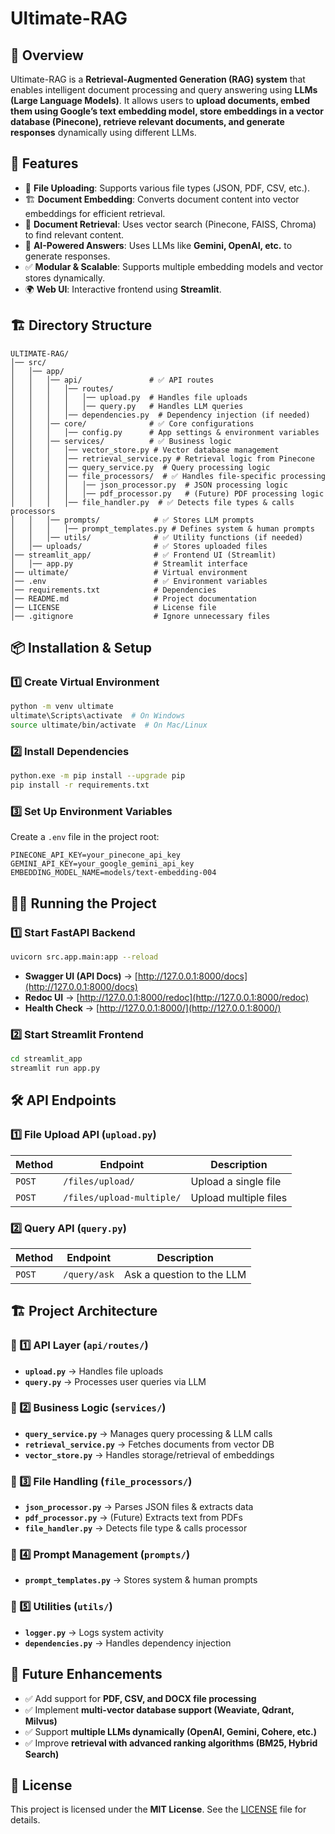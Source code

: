 # Ultimate-RAG

## 📌 Overview
Ultimate-RAG is a **Retrieval-Augmented Generation (RAG) system** that enables intelligent document processing and query answering using **LLMs (Large Language Models)**. It allows users to **upload documents, embed them using Google’s text embedding model, store embeddings in a vector database (Pinecone), retrieve relevant documents, and generate responses** dynamically using different LLMs.

## 🚀 Features
- 📂 **File Uploading**: Supports various file types (JSON, PDF, CSV, etc.).
- 🏗 **Document Embedding**: Converts document content into vector embeddings for efficient retrieval.
- 🔎 **Document Retrieval**: Uses vector search (Pinecone, FAISS, Chroma) to find relevant content.
- 🧠 **AI-Powered Answers**: Uses LLMs like **Gemini, OpenAI, etc.** to generate responses.
- ✅ **Modular & Scalable**: Supports multiple embedding models and vector stores dynamically.
- 🌍 **Web UI**: Interactive frontend using **Streamlit**.

## 🏗 Directory Structure
```
ULTIMATE-RAG/
│── src/
│   │── app/
│   │   │── api/               # ✅ API routes
│   │   │   │── routes/
│   │   │   │   │── upload.py  # Handles file uploads
│   │   │   │   │── query.py   # Handles LLM queries
│   │   │   │── dependencies.py  # Dependency injection (if needed)
│   │   │── core/              # ✅ Core configurations
│   │   │   │── config.py      # App settings & environment variables
│   │   │── services/          # ✅ Business logic
│   │   │   │── vector_store.py # Vector database management
│   │   │   │── retrieval_service.py # Retrieval logic from Pinecone
│   │   │   │── query_service.py  # Query processing logic
│   │   │   │── file_processors/  # ✅ Handles file-specific processing
│   │   │   │   │── json_processor.py  # JSON processing logic
│   │   │   │   │── pdf_processor.py   # (Future) PDF processing logic
│   │   │   │── file_handler.py  # ✅ Detects file types & calls processors
│   │   │── prompts/            # ✅ Stores LLM prompts
│   │   │   │── prompt_templates.py # Defines system & human prompts
│   │   │── utils/              # ✅ Utility functions (if needed)
│   │── uploads/                # ✅ Stores uploaded files
│── streamlit_app/              # ✅ Frontend UI (Streamlit)
│   │── app.py                  # Streamlit interface
│── ultimate/                   # Virtual environment
│── .env                        # ✅ Environment variables
│── requirements.txt            # Dependencies
│── README.md                   # Project documentation
│── LICENSE                     # License file
│── .gitignore                  # Ignore unnecessary files
```

## 📦 Installation & Setup
### **1️⃣ Create Virtual Environment**
```bash
python -m venv ultimate
ultimate\Scripts\activate  # On Windows
source ultimate/bin/activate  # On Mac/Linux
```

### **2️⃣ Install Dependencies**
```bash
python.exe -m pip install --upgrade pip
pip install -r requirements.txt
```

### **3️⃣ Set Up Environment Variables**
Create a `.env` file in the project root:
```
PINECONE_API_KEY=your_pinecone_api_key
GEMINI_API_KEY=your_google_gemini_api_key
EMBEDDING_MODEL_NAME=models/text-embedding-004
```

## 🏃‍♂️ Running the Project
### **1️⃣ Start FastAPI Backend**
```bash
uvicorn src.app.main:app --reload
```
- **Swagger UI (API Docs)** → [http://127.0.0.1:8000/docs](http://127.0.0.1:8000/docs)
- **Redoc UI** → [http://127.0.0.1:8000/redoc](http://127.0.0.1:8000/redoc)
- **Health Check** → [http://127.0.0.1:8000/](http://127.0.0.1:8000/)

### **2️⃣ Start Streamlit Frontend**
```bash
cd streamlit_app
streamlit run app.py
```

## 🛠 API Endpoints
### **1️⃣ File Upload API** (`upload.py`)
| Method | Endpoint         | Description                  |
|--------|-----------------|------------------------------|
| `POST` | `/files/upload/` | Upload a single file         |
| `POST` | `/files/upload-multiple/` | Upload multiple files |

### **2️⃣ Query API** (`query.py`)
| Method | Endpoint      | Description               |
|--------|--------------|---------------------------|
| `POST` | `/query/ask` | Ask a question to the LLM |

## 🏗 Project Architecture
### **🔹 1️⃣ API Layer (`api/routes/`)**
- **`upload.py`** → Handles file uploads
- **`query.py`** → Processes user queries via LLM

### **🔹 2️⃣ Business Logic (`services/`)**
- **`query_service.py`** → Manages query processing & LLM calls
- **`retrieval_service.py`** → Fetches documents from vector DB
- **`vector_store.py`** → Handles storage/retrieval of embeddings

### **🔹 3️⃣ File Handling (`file_processors/`)**
- **`json_processor.py`** → Parses JSON files & extracts data
- **`pdf_processor.py`** → (Future) Extracts text from PDFs
- **`file_handler.py`** → Detects file type & calls processor

### **🔹 4️⃣ Prompt Management (`prompts/`)**
- **`prompt_templates.py`** → Stores system & human prompts

### **🔹 5️⃣ Utilities (`utils/`)**
- **`logger.py`** → Logs system activity
- **`dependencies.py`** → Handles dependency injection

## 🎯 Future Enhancements
- ✅ Add support for **PDF, CSV, and DOCX file processing**
- ✅ Implement **multi-vector database support (Weaviate, Qdrant, Milvus)**
- ✅ Support **multiple LLMs dynamically (OpenAI, Gemini, Cohere, etc.)**
- ✅ Improve **retrieval with advanced ranking algorithms (BM25, Hybrid Search)**

## 📜 License
This project is licensed under the **MIT License**. See the [LICENSE](LICENSE) file for details.

